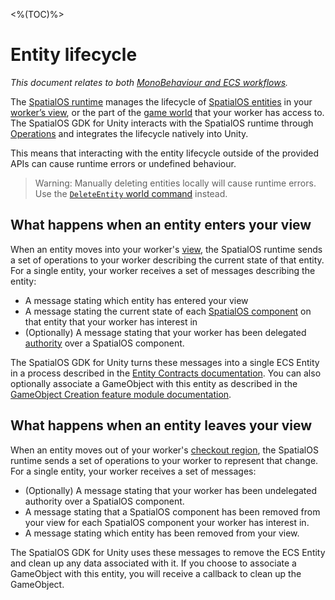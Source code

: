 <%(TOC)%>

# Entity lifecycle

_This document relates to both [MonoBehaviour and ECS workflows]({{urlRoot}}/reference/workflows/overview)._

The [SpatialOS runtime]({{urlRoot}}/reference/glossary#spatialos-runtime) manages the lifecycle of [SpatialOS entities]({{urlRoot}}/reference/glossary#spatialos-entity) in your [worker’s view]({{urlRoot}}/reference/glossary#worker-s-view), or the part of the [game world]({{urlRoot}}/reference/glossary#spatialos-world) that your worker has access to. The SpatialOS GDK for Unity interacts with the SpatialOS runtime through [Operations](https://docs.improbable.io/reference/latest/shared/design/operations#operations-how-workers-communicate-with-spatialos) and integrates the lifecycle natively into Unity.

This means that interacting with the entity lifecycle outside of the provided APIs can cause runtime errors or undefined behaviour.

> Warning: Manually deleting entities locally will cause runtime errors. Use the [`DeleteEntity` world command]({{urlRoot}}/reference/workflows/ecs/interaction/commands/world-commands#delete-an-entity) instead.

## What happens when an entity enters your view

When an entity moves into your worker's [view]({{urlRoot}}/reference/glossary#worker-s-view), the SpatialOS runtime sends a set of operations to your worker describing the current state of that entity. For a single entity, your worker receives a set of messages describing the entity:

 - A message stating which entity has entered your view
 - A message stating the current state of each [SpatialOS component]({{urlRoot}}/reference/glossary#spatialos-component) on that entity that your worker has interest in
 - (Optionally) A message stating that your worker has been delegated [authority]({{urlRoot}}/reference/glossary#authority) over a SpatialOS component.

The SpatialOS GDK for Unity turns these messages into a single ECS Entity in a process described in the [Entity Contracts documentation]({{urlRoot}}/reference/workflows/ecs/entity-contracts). You can also optionally associate a GameObject with this entity as described in the [GameObject Creation feature module documentation]({{urlRoot}}/modules/game-object-creation/overview).

## What happens when an entity leaves your view

When an entity moves out of your worker's [checkout region](https://docs.improbable.io/reference/latest/shared/concepts/workers-load-balancing), the SpatialOS runtime sends a set of operations to your worker to represent that change. For a single entity, your worker receives a set of messages:

- (Optionally) A message stating that your worker has been undelegated authority over a SpatialOS component.
- A message stating that a SpatialOS component has been removed from your view for each SpatialOS component your worker has interest in.
- A message stating which entity has been removed from your view.

The SpatialOS GDK for Unity uses these messages to remove the ECS Entity and clean up any data associated with it. If you choose to associate a GameObject with this entity, you will receive a callback to clean up the GameObject.
